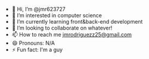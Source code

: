 - 👋 Hi, I’m @jmr623727
- 👀 I’m interested in computer science
- 🌱 I’m currently learning front&back-end development
- 💞️ I’m looking to collaborate on whatever!
- 📫 How to reach me jmrodriguezz25@gmail.com
- 😄 Pronouns: N/A
- ⚡ Fun fact: I'm a guy

<!---
jmr623727/jmr623727 is a ✨ special ✨ repository because its `README.md` (this file) appears on your GitHub profile.
You can click the Preview link to take a look at your changes.
--->

